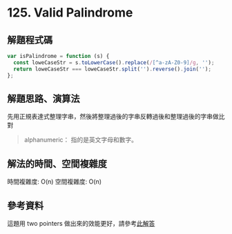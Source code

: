 # 125. Valid Palindrome

## 解題程式碼

```javascript
var isPalindrome = function (s) {
  const loweCaseStr = s.toLowerCase().replace(/[^a-zA-Z0-9]/g, '');
  return loweCaseStr === loweCaseStr.split('').reverse().join('');
};
```

## 解題思路、演算法

先用正規表達式整理字串，然後將整理過後的字串反轉過後和整理過後的字串做比對

> alphanumeric： 指的是英文字母和數字。

## 解法的時間、空間複雜度

時間複雜度: O(n)
空間複雜度: O(n)

## 參考資料

這題用 two pointers 做出來的效能更好，請參考[此解答](https://leetcode.com/problems/valid-palindrome/solutions/2760220/two-pointers-solution-98-93/?languageTags=javascript)
